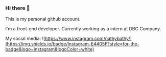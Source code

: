 ### Hi there 👋

This is my personal github account. 

I'm a front-end developer. Currently working as a intern at DBC Company. 


My social media:
![https://www.instagram.com/nathybathy/](https://img.shields.io/badge/Instagram-E4405F?style=for-the-badge&logo=instagram&logoColor=white)

<!--
**bathybathy/bathybathy** is a ✨ _special_ ✨ repository because its `README.md` (this file) appears on your GitHub profile.

Here are some ideas to get you started:

- 🔭 I’m currently working on ...
- 🌱 I’m currently learning ...
- 👯 I’m looking to collaborate on ...
- 🤔 I’m looking for help with ...
- 💬 Ask me about ...
- 📫 How to reach me: ...
- 😄 Pronouns: ...
- ⚡ Fun fact: ...
-->
